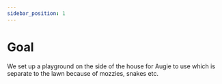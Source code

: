```yaml
---
sidebar_position: 1
---
```


# Goal

We set up a playground on the side of the house for Augie to use which is separate to the lawn because of mozzies,
snakes etc.